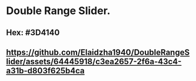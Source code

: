 Double Range Slider.
====================

Hex: #3D4140
------------

https://github.com/Elaidzha1940/DoubleRangeSlider/assets/64445918/c3ea2657-2f6a-43c4-a31b-d803f625b4ca
------------
